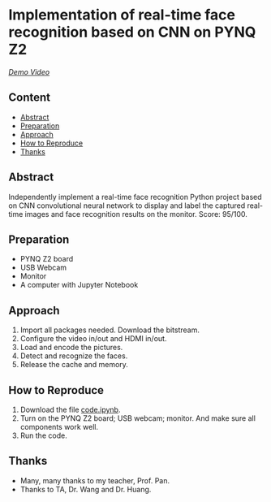 # Implementation of real-time face recognition based on CNN on PYNQ Z2
[*Demo Video*](https://youtu.be/rNg161h5d7w "Demo Video")	

## Content
* [Abstract](#abstract)
* [Preparation](#preparation)
* [Approach](#approach)
* [How to Reproduce](#how-to-reproduce)
* [Thanks](#thanks)

## Abstract
Independently implement a real-time face recognition Python project based on CNN convolutional neural network to display and label the captured real-time images and face recognition results on the monitor. Score: 95/100. 

## Preparation
- PYNQ Z2 board
- USB Webcam
- Monitor
- A computer with Jupyter Notebook

## Approach
1. Import all packages needed. Download the bitstream.
2. Configure the video in/out and HDMI in/out.
3. Load and encode the pictures.
4. Detect and recognize the faces.
5. Release the cache and memory.

## How to Reproduce
1. Download the file [code.ipynb](/code.ipynb).
2. Turn on the PYNQ Z2 board; USB webcam; monitor. And make sure all components work well.
3. Run the code.

## Thanks
- Many, many thanks to my teacher, Prof. Pan.
- Thanks to TA, Dr. Wang and Dr. Huang.
